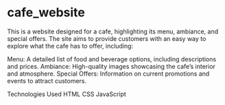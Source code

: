 # cafe_website

This is a website designed for a cafe, highlighting its menu, ambiance, and special offers. The site aims to provide customers with an easy way to explore what the cafe has to offer, including:

Menu: A detailed list of food and beverage options, including descriptions and prices.
Ambiance: High-quality images showcasing the cafe’s interior and atmosphere.
Special Offers: Information on current promotions and events to attract customers.


Technologies Used
HTML
CSS
JavaScript
